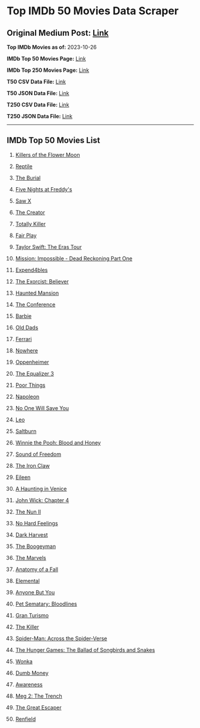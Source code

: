 # Top IMDb 50 Movies Data Scraper

## Original Medium Post: [Link](https://medium.com/@nishantsahoo/which-movie-should-i-watch-5c83a3c0f5b1)

**Top IMDb Movies as of:** 2023-10-26

**IMDb Top 50 Movies Page:** [Link](http://www.imdb.com/search/title?release_date=2023,2023&title_type=feature)

**IMDb Top 250 Movies Page:** [Link](https://www.imdb.com/chart/top/)

**T50 CSV Data File:** [Link](/Data/T50/data.csv)

**T50 JSON Data File:** [Link](/Data/T50/data.json)

**T250 CSV Data File:** [Link](/Data/T250/data.csv)

**T250 JSON Data File:** [Link](/Data/T250/data.json)

---

## IMDb Top 50 Movies List

1. [Killers of the Flower Moon](https://www.imdb.com/title/tt5537002/?ref_=adv_li_tt)

2. [Reptile](https://www.imdb.com/title/tt13274016/?ref_=adv_li_tt)

3. [The Burial](https://www.imdb.com/title/tt5648882/?ref_=adv_li_tt)

4. [Five Nights at Freddy's](https://www.imdb.com/title/tt4589218/?ref_=adv_li_tt)

5. [Saw X](https://www.imdb.com/title/tt21807222/?ref_=adv_li_tt)

6. [The Creator](https://www.imdb.com/title/tt11858890/?ref_=adv_li_tt)

7. [Totally Killer](https://www.imdb.com/title/tt11426232/?ref_=adv_li_tt)

8. [Fair Play](https://www.imdb.com/title/tt16304446/?ref_=adv_li_tt)

9. [Taylor Swift: The Eras Tour](https://www.imdb.com/title/tt28814949/?ref_=adv_li_tt)

10. [Mission: Impossible - Dead Reckoning Part One](https://www.imdb.com/title/tt9603212/?ref_=adv_li_tt)

11. [Expend4bles](https://www.imdb.com/title/tt3291150/?ref_=adv_li_tt)

12. [The Exorcist: Believer](https://www.imdb.com/title/tt12921446/?ref_=adv_li_tt)

13. [Haunted Mansion](https://www.imdb.com/title/tt1695843/?ref_=adv_li_tt)

14. [The Conference](https://www.imdb.com/title/tt26547864/?ref_=adv_li_tt)

15. [Barbie](https://www.imdb.com/title/tt1517268/?ref_=adv_li_tt)

16. [Old Dads](https://www.imdb.com/title/tt18394190/?ref_=adv_li_tt)

17. [Ferrari](https://www.imdb.com/title/tt3758542/?ref_=adv_li_tt)

18. [Nowhere](https://www.imdb.com/title/tt15789472/?ref_=adv_li_tt)

19. [Oppenheimer](https://www.imdb.com/title/tt15398776/?ref_=adv_li_tt)

20. [The Equalizer 3](https://www.imdb.com/title/tt17024450/?ref_=adv_li_tt)

21. [Poor Things](https://www.imdb.com/title/tt14230458/?ref_=adv_li_tt)

22. [Napoleon](https://www.imdb.com/title/tt13287846/?ref_=adv_li_tt)

23. [No One Will Save You](https://www.imdb.com/title/tt14509110/?ref_=adv_li_tt)

24. [Leo](https://www.imdb.com/title/tt15654328/?ref_=adv_li_tt)

25. [Saltburn](https://www.imdb.com/title/tt17351924/?ref_=adv_li_tt)

26. [Winnie the Pooh: Blood and Honey](https://www.imdb.com/title/tt19623240/?ref_=adv_li_tt)

27. [Sound of Freedom](https://www.imdb.com/title/tt7599146/?ref_=adv_li_tt)

28. [The Iron Claw](https://www.imdb.com/title/tt21064584/?ref_=adv_li_tt)

29. [Eileen](https://www.imdb.com/title/tt5198890/?ref_=adv_li_tt)

30. [A Haunting in Venice](https://www.imdb.com/title/tt22687790/?ref_=adv_li_tt)

31. [John Wick: Chapter 4](https://www.imdb.com/title/tt10366206/?ref_=adv_li_tt)

32. [The Nun II](https://www.imdb.com/title/tt10160976/?ref_=adv_li_tt)

33. [No Hard Feelings](https://www.imdb.com/title/tt15671028/?ref_=adv_li_tt)

34. [Dark Harvest](https://www.imdb.com/title/tt9204328/?ref_=adv_li_tt)

35. [The Boogeyman](https://www.imdb.com/title/tt3427252/?ref_=adv_li_tt)

36. [The Marvels](https://www.imdb.com/title/tt10676048/?ref_=adv_li_tt)

37. [Anatomy of a Fall](https://www.imdb.com/title/tt17009710/?ref_=adv_li_tt)

38. [Elemental](https://www.imdb.com/title/tt15789038/?ref_=adv_li_tt)

39. [Anyone But You](https://www.imdb.com/title/tt26047818/?ref_=adv_li_tt)

40. [Pet Sematary: Bloodlines](https://www.imdb.com/title/tt14145436/?ref_=adv_li_tt)

41. [Gran Turismo](https://www.imdb.com/title/tt4495098/?ref_=adv_li_tt)

42. [The Killer](https://www.imdb.com/title/tt1136617/?ref_=adv_li_tt)

43. [Spider-Man: Across the Spider-Verse](https://www.imdb.com/title/tt9362722/?ref_=adv_li_tt)

44. [The Hunger Games: The Ballad of Songbirds and Snakes](https://www.imdb.com/title/tt10545296/?ref_=adv_li_tt)

45. [Wonka](https://www.imdb.com/title/tt6166392/?ref_=adv_li_tt)

46. [Dumb Money](https://www.imdb.com/title/tt13957560/?ref_=adv_li_tt)

47. [Awareness](https://www.imdb.com/title/tt18556326/?ref_=adv_li_tt)

48. [Meg 2: The Trench](https://www.imdb.com/title/tt9224104/?ref_=adv_li_tt)

49. [The Great Escaper](https://www.imdb.com/title/tt14124080/?ref_=adv_li_tt)

50. [Renfield](https://www.imdb.com/title/tt11358390/?ref_=adv_li_tt)
